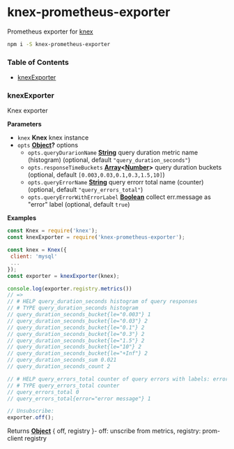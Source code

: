 # knex-prometheus-exporter

Prometheus exporter for [knex](https://www.npmjs.com/package/knex)

```sh
npm i -S knex-prometheus-exporter
```

### Table of Contents

-   [knexExporter](#knexexporter)

### knexExporter

Knex exporter

**Parameters**

-   `knex` **Knex** knex instance
-   `opts` **[Object](https://developer.mozilla.org/docs/Web/JavaScript/Reference/Global_Objects/Object)?** options
    -   `opts.queryDurarionName` **[String](https://developer.mozilla.org/docs/Web/JavaScript/Reference/Global_Objects/String)** query duration metric name (histogram) (optional, default `"query_duration_seconds"`)
    -   `opts.responseTimeBuckets` **[Array](https://developer.mozilla.org/docs/Web/JavaScript/Reference/Global_Objects/Array)&lt;[Number](https://developer.mozilla.org/docs/Web/JavaScript/Reference/Global_Objects/Number)>**  query duration buckets (optional, default `[0.003,0.03,0.1,0.3,1.5,10]`)
    -   `opts.queryErrorName` **[String](https://developer.mozilla.org/docs/Web/JavaScript/Reference/Global_Objects/String)** query errorr total name (counter) (optional, default `"query_errors_total"`)
    -   `opts.queryErrorWithErrorLabel` **[Boolean](https://developer.mozilla.org/docs/Web/JavaScript/Reference/Global_Objects/Boolean)** collect err.message as "error" label (optional, default `true`)

**Examples**

```javascript
const Knex = require('knex');
const knexExporter = require('knex-prometheus-exporter');

const knex = Knex({
 client: 'mysql'
 ...
});
const exporter = knexExporter(knex);

console.log(exporter.registry.metrics())
// =>
// # HELP query_duration_seconds histogram of query responses
// # TYPE query_duration_seconds histogram
// query_duration_seconds_bucket{le="0.003"} 1
// query_duration_seconds_bucket{le="0.03"} 2
// query_duration_seconds_bucket{le="0.1"} 2
// query_duration_seconds_bucket{le="0.3"} 2
// query_duration_seconds_bucket{le="1.5"} 2
// query_duration_seconds_bucket{le="10"} 2
// query_duration_seconds_bucket{le="+Inf"} 2
// query_duration_seconds_sum 0.021
// query_duration_seconds_count 2

// # HELP query_errors_total counter of query errors with labels: error
// # TYPE query_errors_total counter
// query_errors_total 0
// query_errors_total{error="error message"} 1

// Unsubscribe:
exporter.off();
```

Returns **[Object](https://developer.mozilla.org/docs/Web/JavaScript/Reference/Global_Objects/Object)** { off, registry }-   off: unscribe from metrics, registry: prom-client registry
